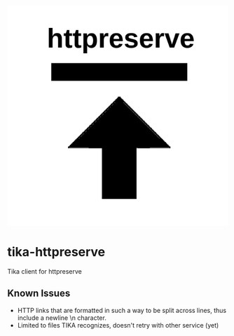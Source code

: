 <div>
<p align="center">
<img id="logo" src="https://github.com/httpreserve/httpreserve/raw/master/src/images/httpreserve-logo.png" alt="httpreserve"/>
</p>
</div>

# tika-httpreserve

Tika client for httpreserve

## Known Issues

* HTTP links that are formatted in such a way to be split across lines, thus include a newline \n character. 
* Limited to files TIKA recognizes, doesn't retry with other service (yet) 
